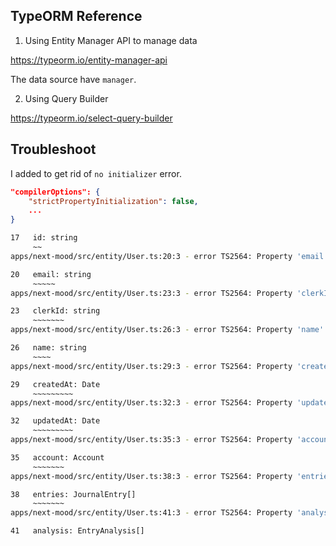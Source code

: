 ## TypeORM Reference

1. Using Entity Manager API to manage data

https://typeorm.io/entity-manager-api

The data source have `manager`.

2. Using Query Builder

https://typeorm.io/select-query-builder

## Troubleshoot

I added to get rid of `no initializer` error.

```json
"compilerOptions": {
    "strictPropertyInitialization": false,
    ...
}
```

```bash
17   id: string
     ~~
apps/next-mood/src/entity/User.ts:20:3 - error TS2564: Property 'email' has no initializer and is not definitely assigned in the constructor.

20   email: string
     ~~~~~
apps/next-mood/src/entity/User.ts:23:3 - error TS2564: Property 'clerkId' has no initializer and is not definitely assigned in the constructor.

23   clerkId: string
     ~~~~~~~
apps/next-mood/src/entity/User.ts:26:3 - error TS2564: Property 'name' has no initializer and is not definitely assigned in the constructor.

26   name: string
     ~~~~
apps/next-mood/src/entity/User.ts:29:3 - error TS2564: Property 'createdAt' has no initializer and is not definitely assigned in the constructor.

29   createdAt: Date
     ~~~~~~~~~
apps/next-mood/src/entity/User.ts:32:3 - error TS2564: Property 'updatedAt' has no initializer and is not definitely assigned in the constructor.

32   updatedAt: Date
     ~~~~~~~~~
apps/next-mood/src/entity/User.ts:35:3 - error TS2564: Property 'account' has no initializer and is not definitely assigned in the constructor.

35   account: Account
     ~~~~~~~
apps/next-mood/src/entity/User.ts:38:3 - error TS2564: Property 'entries' has no initializer and is not definitely assigned in the constructor.

38   entries: JournalEntry[]
     ~~~~~~~
apps/next-mood/src/entity/User.ts:41:3 - error TS2564: Property 'analysis' has no initializer and is not definitely assigned in the constructor.

41   analysis: EntryAnalysis[]
```
